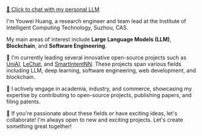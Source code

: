 <!-- @format -->

[🤖 Click to chat with my personal LLM](https://chat.devil.ren)

I'm Youwei Huang, a research engineer and team lead at the Institute of Intelligent Computing Technology, Suzhou, CAS.

My main areas of interest include **Large Language Models (LLM)**, **Blockchain**, and **Software Engineering**.

💼 I'm currently leading several innovative open-source projects such as [UniAI](https://github.com/orgs/uniai-lab/repositories), [LeChat](https://lechat.cas-ll.cn), and [SmartIntentNN](https://github.com/web3se-lab/web3-sekit). These projects span various fields including LLM, deep learning, software engineering, web development, and blockchain.

🔬 I actively engage in academia, industry, and commerce, showcasing my expertise by contributing to open-source projects, publishing papers, and filing patents.

🤝 If you're passionate about these fields or have exciting ideas, let's collaborate! I'm always open to new and exciting projects. Let's create something great together!
